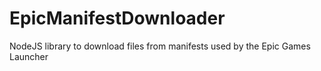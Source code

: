 # EpicManifestDownloader
 NodeJS library to download files from manifests used by the Epic Games Launcher
